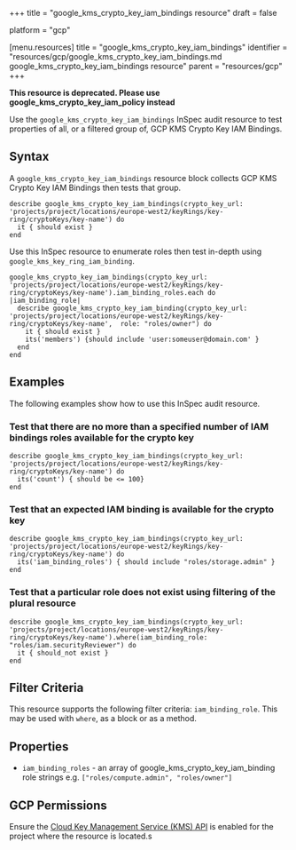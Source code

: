 +++
title = "google_kms_crypto_key_iam_bindings resource"
draft = false

platform = "gcp"

[menu.resources]
    title = "google_kms_crypto_key_iam_bindings"
    identifier = "resources/gcp/google_kms_crypto_key_iam_bindings.md google_kms_crypto_key_iam_bindings resource"
    parent = "resources/gcp"
+++

**This resource is deprecated. Please use google_kms_crypto_key_iam_policy instead**

Use the `google_kms_crypto_key_iam_bindings` InSpec audit resource to test properties of all, or a filtered group of, GCP KMS Crypto Key IAM Bindings.

## Syntax

A `google_kms_crypto_key_iam_bindings` resource block collects GCP KMS Crypto Key IAM Bindings then tests that group.

    describe google_kms_crypto_key_iam_bindings(crypto_key_url: 'projects/project/locations/europe-west2/keyRings/key-ring/cryptoKeys/key-name') do
      it { should exist }
    end

Use this InSpec resource to enumerate roles then test in-depth using `google_kms_key_ring_iam_binding`.

    google_kms_crypto_key_iam_bindings(crypto_key_url: 'projects/project/locations/europe-west2/keyRings/key-ring/cryptoKeys/key-name').iam_binding_roles.each do |iam_binding_role|
      describe google_kms_crypto_key_iam_binding(crypto_key_url:  'projects/project/locations/europe-west2/keyRings/key-ring/cryptoKeys/key-name',  role: "roles/owner") do
        it { should exist }
        its('members') {should include 'user:someuser@domain.com' }
      end
    end

## Examples

The following examples show how to use this InSpec audit resource.

### Test that there are no more than a specified number of IAM bindings roles available for the crypto key

    describe google_kms_crypto_key_iam_bindings(crypto_key_url: 'projects/project/locations/europe-west2/keyRings/key-ring/cryptoKeys/key-name') do
      its('count') { should be <= 100}
    end

### Test that an expected IAM binding is available for the crypto key

    describe google_kms_crypto_key_iam_bindings(crypto_key_url: 'projects/project/locations/europe-west2/keyRings/key-ring/cryptoKeys/key-name') do
      its('iam_binding_roles') { should include "roles/storage.admin" }
    end

### Test that a particular role does not exist using filtering of the plural resource

    describe google_kms_crypto_key_iam_bindings(crypto_key_url: 'projects/project/locations/europe-west2/keyRings/key-ring/cryptoKeys/key-name').where(iam_binding_role: "roles/iam.securityReviewer") do
      it { should_not exist }
    end

## Filter Criteria

This resource supports the following filter criteria: `iam_binding_role`. This may be used with `where`, as a block or as a method.

## Properties

- `iam_binding_roles` - an array of google_kms_crypto_key_iam_binding role strings e.g. `["roles/compute.admin", "roles/owner"]`

## GCP Permissions

Ensure the [Cloud Key Management Service (KMS) API](https://console.cloud.google.com/apis/library/cloudkms.googleapis.com/) is enabled for the project where the resource is located.s
